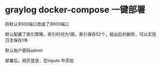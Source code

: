 # graylog docker-compose 一键部署

将默认9000端口改成了9900端口

默认配置了索引策略，索引时间为1周，索引保存52个，超出后的删除，可以实现日志保存1年

默认账户密码admin 

部署后，网页登录，在inputs 中添加
